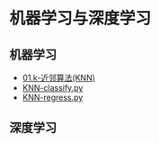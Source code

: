 # 机器学习与深度学习

## 机器学习
- [01.k-近邻算法(KNN)](https://blog.csdn.net/wc781708249/article/details/103874381)
 - [KNN-classify.py](./ML/KNN/KNN-classify.py)
 - [KNN-regress.py](./ML/KNN/KNN-regress.py)

## 深度学习

